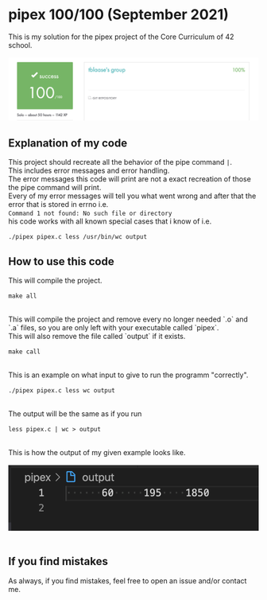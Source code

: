 # pipex 100/100 (September 2021)
This is my solution for the pipex project of the Core Curriculum of 42 school.<br>
<br>
<img src="images/result.png"><br>

## Explanation of my code

This project should recreate all the behavior of the pipe command `|`.<br>
This includes error messages and error handling.<br>
The error messages this code will print are not a exact recreation of those the pipe command will print.<br>
Every of my error messages will tell you what went wrong and after that the error that is stored in errno i.e.<br>
`Command 1 not found: No such file or directory`<br>
his code works with all known special cases that i know of i.e. <br>

```
./pipex pipex.c less /usr/bin/wc output
```

## How to use this code

This will compile the project.<br>

```
make all
```

<br>
This will compile the project and remove every no longer needed `.o` and `.a` files, so you are only left with your executable called `pipex`.<br>
This will also remove the file called `output` if it exists.<br>

```
make call
```

<br>
This is an example on what input to give to run the programm "correctly".<br>

```
./pipex pipex.c less wc output
```

<br>
The output will be the same as if you run<br>

```
less pipex.c | wc > output
```

<br>
This is how the output of my given example looks like.<br>
<br>
<img src="images/example.png"><br>
<br>

## If you find mistakes

As always, if you find mistakes, feel free to open an issue and/or contact me.<br>
